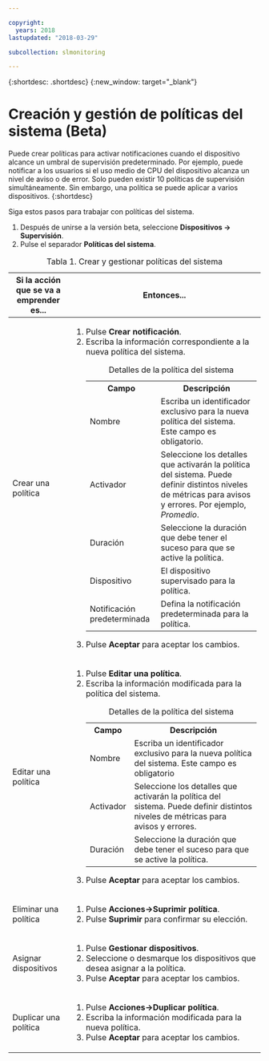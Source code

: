 ```yaml
---

copyright:
  years: 2018
lastupdated: "2018-03-29"

subcollection: slmonitoring

---
```


{:shortdesc: .shortdesc}
{:new_window: target="_blank"}

# Creación y gestión de políticas del sistema (Beta)
Puede crear políticas para activar notificaciones cuando el dispositivo alcance un umbral de supervisión predeterminado. Por ejemplo, puede notificar a los usuarios si el uso medio de CPU del dispositivo alcanza un nivel de aviso o de error. Solo pueden existir 10 políticas de supervisión simultáneamente. Sin embargo, una política se puede aplicar a varios dispositivos.
{:shortdesc}


Siga estos pasos para trabajar con políticas del sistema.
1. Después de unirse a la versión beta, seleccione **Dispositivos -> Supervisión**.
2. Pulse el separador **Políticas del sistema**.

<table>
   <CAPTION>Tabla 1. Crear y gestionar políticas del sistema</CAPTION>
   <THEAD>
   <TR>
   <th>Si la acción que se va a emprender es...</th>
   <th>Entonces...</th>
   </TR>
   </THEAD>
   <TBODY>
   <tr>
   <td>Crear una política</td>
   <td>
   <ol>
     <li>Pulse <b>Crear notificación</b>.</li>
     <li>Escriba la información correspondiente a la nueva política del sistema.

<table>
  <caption>Detalles de la política del sistema</caption>
  <tr>
     <th>Campo</th>
     <th>Descripción</th>
  </tr>
  <tr>
    <td>Nombre</td>
    <td>Escriba un identificador exclusivo para la nueva política del sistema. Este campo es obligatorio.</td>
  </tr>
  <tr>
    <td>Activador</td>
    <td>Seleccione los detalles que activarán la política del sistema. Puede definir distintos niveles de métricas para avisos y errores. Por ejemplo, <i>Promedio</i>.</td>
  </tr>
   <tr>
    <td>Duración</td>
     <td>Seleccione la duración que debe tener el suceso para que se active la política.</td>
  </tr>
   <tr>
    <td>Dispositivo</td>
    <td>El dispositivo supervisado para la política.</td>
  </tr>
   <tr>
    <td>Notificación predeterminada</td>
    <td>Defina la notificación predeterminada para la política.</td>
  </tr>
</table>
</li>
<li>Pulse <b>Aceptar</b> para aceptar los cambios.</li>
   </ol>
   </td>
   </tr>
   <tr>
   <td>Editar una política</td>
   <td>
   <ol>
     <li>Pulse <b>Editar una política</b>.</li>
    <li>Escriba la información modificada para la política del sistema.

<table>
  <caption>Detalles de la política del sistema</caption>
  <tr>
     <th>Campo</th>
     <th>Descripción</th>
  </tr>
  <tr>
    <td>Nombre</td>
    <td>Escriba un identificador exclusivo para la nueva política del sistema. Este campo es obligatorio</td>
  </tr>
  <tr>
    <td>Activador</td>
    <td>Seleccione los detalles que activarán la política del sistema. Puede definir distintos niveles de métricas para avisos y errores.</td>
  </tr>
   <tr>
    <td>Duración</td>
     <td>Seleccione la duración que debe tener el suceso para que se active la política.</td>
  </tr>
</table>
</li>
<li>Pulse <b>Aceptar</b> para aceptar los cambios.</li>
   </ol>
   </td>
   </tr>
   <tr>
   <td>Eliminar una política</td>
   <td>
   <ol>
     <li>Pulse <b>Acciones->Suprimir política</b>.</li>
     <li>Pulse <b>Suprimir</b> para confirmar su elección.</li>
   </ol>
   </td>
   </tr>
   <tr>
  <td>Asignar dispositivos</td>
  <td>
    <ol>
      <li>Pulse <b>Gestionar dispositivos</b>.</li>
      <li>Seleccione o desmarque los dispositivos que desea asignar a la política.</li>
       <li>Pulse <b>Aceptar</b> para aceptar los cambios.</li>
    </ol>
      </td>
  </tr>
   <tr>
  <td>Duplicar una política</td>
  <td>
    <ol>
      <li>Pulse <b>Acciones->Duplicar política</b>.</li>
      <li>Escriba la información modificada para la nueva política.</li>
       <li>Pulse <b>Aceptar</b> para aceptar los cambios.</li>
    </ol>
      </td>
  </tr>

   </TBODY>
   </table>
